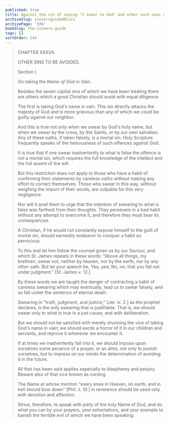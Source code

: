```yaml
---
published: true
title: Against the sin of saying "I swear to God" and other such uses of God’s name in vain or falsely
archiveSlug: sinnersguide00luis
archivePage: '374'
bookSlug: the-sinners-guide
tags: []
sortOrder: 244
---
```


> CHAPTER XXXVII.
>
> OTHER SINS TO BE AVOIDED.
>
> Section I.
>
> *On taking the Name of God in Vain.*
>
> Besides the seven capital sins of which we have been treating there are others which a good Christian should avoid with equal diligence.
>
> The first is taking God's name in vain. This sin directly attacks the majesty of God and is more grievous than any of which we could be guilty against our neighbor.
>
> And this is true not only when we swear by God's holy name, but when we swear by the cross, by the Saints, or by our own salvation. Any of these oaths, if taken falsely, is a mortal sin. Holy Scripture frequently speaks of the heinousness of such offences against God.
>
> It is true that if one swear inadvertently to what is false the offence is not a mortal sin, which requires the full knowledge of the intellect and the full assent of the will.
>
> But this restriction does not apply to those who have a habit of confirming their statements by careless oaths without making any effort to correct themselves. Those who swear in this way, without weighing the import of their words, are culpable for this very negligence.
>
> Nor will it avail them to urge that the intention of swearing to what is false was farthest from their thoughts. They persevere in a bad habit without any attempt to overcome it, and therefore they must bear its consequences.
>
> A Christian, if he would not constantly expose himself to the guilt of mortal sin, should earnestly endeavor to conquer a habit so pernicious.
>
> To this end let him follow the counsel given us by our Saviour, and which St. James repeats in these words: "Above all things, my brethren, swear not, neither by heaven, nor by the earth, nor by any other oath. But let your speech be, Yea, yea; No, no; that you fall not under judgment." [St. James v. 12.]
>
> By these words we are taught the danger of contracting a habit of careless swearing which may eventually, lead us to swear falsely, and so fall under the sentence of eternal death.
>
> Swearing in "truth, judgment, and justice," [Jer. iv. 2.] as the prophet declares, is the only swearing that is justifiable. That is, we should swear only to what is true in a just cause, and with deliberation.
>
> But we should not be satisfied with merely shunning the vice of taking God's name in vain; we should excite a horror of it in our children and servants, and reprove it whenever we encounter it.
>
> If at times we inadvertently fall into it, we should impose upon ourselves some penance of a prayer, or an alms, not only to punish ourselves, but to impress on our minds the determination of avoiding it in the future.
>
> All that has been said applies especially to blasphemy and perjury. Beware also of that vice known as cursing.
>
> The Name at whose mention "every knee in Heaven, on earth, and in hell should bow down" [Phil. ii. 10.] in reverence should be used only with devotion and affection.
>
> Strive, therefore, to speak with piety of the holy Name of God, and do what you can by your prayers, your exhortations, and your example to banish the terrible evil of which we have been speaking.
